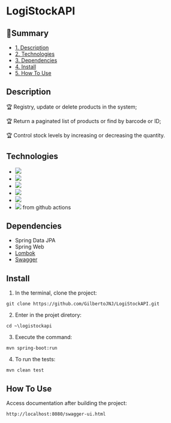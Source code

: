 # LogiStockAPI
## :book:Summary 
* [1. Description](#description)
* [2. Technologies](#technologies)
* [3. Dependencies](#dependencies)
* [4. Install](#install)
* [5. How To Use](#how-to-use)

## Description
:trophy: Registry, update or delete products in the system;

:trophy: Return a paginated list of products or find by barcode or ID;

:trophy: Control stock levels by increasing or decreasing the quantity.

## Technologies
- <img src="https://img.shields.io/static/v1?label=java&message=language&color=red&style=for-the-badge&logo=java"/>
- <img src="https://img.shields.io/static/v1?label=maven&message=build&color=red&style=for-the-badge&logo=apachemaven"/>
- <img src="https://img.shields.io/static/v1?label=postgres&message=database&color=blue&style=for-the-badge&logo=postgresql"/>
- <img src="https://img.shields.io/static/v1?label=spring&message=framework&color=green&style=for-the-badge&logo=spring"/>
- <img src="https://img.shields.io/static/v1?label=junit&message=tests&color=darkgreen&style=for-the-badge&logo=junit5"/>
- <img src="https://img.shields.io/static/v1?label=aws&message=deploy&color=orange&style=for-the-badge&logo=amazonaws"/> from github actions

## Dependencies
 - Spring Data JPA
 - Spring Web
 - [Lombok](https://projectlombok.org/)
 - [Swagger](https://swagger.io/)

## Install 
1. In the terminal, clone the project:
```shell script
git clone https://github.com/GilbertoJNJ/LogiStockAPI.git
```

2. Enter in the projet diretory:
```shell script
cd ~\logistockapi
```

3. Execute the command:
```shell script
mvn spring-boot:run
```

4. To run the tests:
```shell script
mvn clean test
```

## How To Use 

Access documentation after building the project:
```
http://localhost:8080/swagger-ui.html
```
